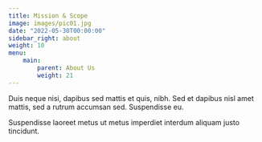 ```yaml
---
title: Mission & Scope
image: images/pic01.jpg
date: "2022-05-30T00:00:00"
sidebar_right: about
weight: 10
menu:
    main:
        parent: About Us
        weight: 21
---
```

Duis neque nisi, dapibus sed mattis et quis, nibh. Sed et dapibus nisl amet
mattis, sed a rutrum accumsan sed. Suspendisse eu.
<!-- more -->
Suspendisse laoreet metus ut metus imperdiet interdum aliquam justo tincidunt.

